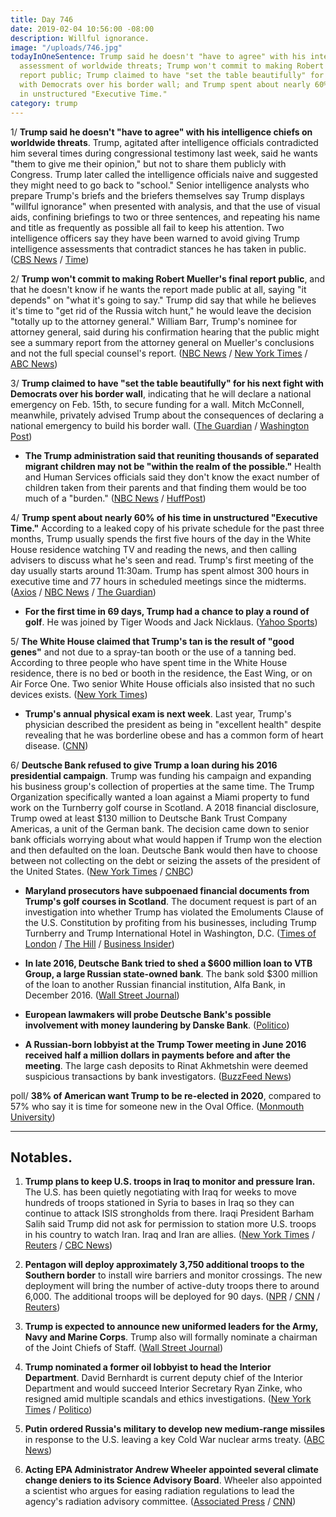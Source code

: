 ```yaml
---
title: Day 746
date: 2019-02-04 10:56:00 -08:00
description: Willful ignorance.
image: "/uploads/746.jpg"
todayInOneSentence: Trump said he doesn't "have to agree" with his intelligence chiefs'
  assessment of worldwide threats; Trump won't commit to making Robert Mueller's final
  report public; Trump claimed to have "set the table beautifully" for his next fight
  with Democrats over his border wall; and Trump spent about nearly 60% of his time
  in unstructured "Executive Time."
category: trump
---
```


1/ **Trump said he doesn't "have to agree" with his intelligence chiefs on worldwide threats**. Trump, agitated after intelligence officials contradicted him several times during congressional testimony last week, said he wants "them to give me their opinion," but not to share them publicly with Congress. Trump later called the intelligence officials naive and suggested they might need to go back to "school." Senior intelligence analysts who prepare Trump's briefs and the briefers themselves say Trump displays "willful ignorance" when presented with analysis, and that the use of visual aids, confining briefings to two or three sentences, and repeating his name and title as frequently as possible all fail to keep his attention. Two intelligence officers say they have been warned to avoid giving Trump intelligence assessments that contradict stances he has taken in public. ([CBS News](https://www.cbsnews.com/news/donald-trump-face-the-nation-interview-margaret-brennan-today-super-bowl-2019-02-03/) / [Time](http://time.com/5518947/donald-trump-intelligence-briefings-national-security/))

2/ **Trump won't commit to making Robert Mueller's final report public**, and that he doesn't know if he wants the report made public at all, saying "it depends" on "what it's going to say." Trump did say that while he believes it's time to "get rid of the Russia witch hunt," he would leave the decision "totally up to the attorney general." William Barr, Trump's nominee for attorney general, said during his confirmation hearing that the public might see a summary report from the attorney general on Mueller's conclusions and not the full special counsel's report. ([NBC News](https://www.nbcnews.com/politics/donald-trump/trump-says-he-doesn-t-know-if-he-wants-mueller-n966366) / [New York Times](https://www.nytimes.com/2019/02/03/us/politics/trump-interview-mueller.html) / [ABC News](https://abcnews.go.com/Politics/attorney-general-decide-make-mueller-report-public-trump/story?id=60791512))

3/ **Trump claimed to have "set the table beautifully" for his next fight with Democrats over his border wall**, indicating that he will declare a national emergency on Feb. 15th, to secure funding for a wall. Mitch McConnell, meanwhile, privately advised Trump about the consequences of declaring a national emergency to build his border wall. ([The Guardian](https://www.theguardian.com/us-news/2019/feb/03/trump-next-border-wall-fight-with-democrats) / [Washington Post](https://www.washingtonpost.com/powerpost/mcconnell-privately-cautioned-trump-about-emergency-declaration-on-border-wall/2019/02/01/5ff1262c-2646-11e9-81fd-b7b05d5bed90_story.html))

* **The Trump administration said that reuniting thousands of separated migrant children may not be "within the realm of the possible."** Health and Human Services officials said they don't know the exact number of children taken from their parents and that finding them would be too much of a "burden." ([NBC News](https://www.nbcnews.com/news/us-news/finding-all-migrant-children-separated-their-families-may-be-impossible-n966266) / [HuffPost](https://www.huffingtonpost.com/entry/report-trump-admin-does-not-plan-to-reunite-families-separated-before-zero-tolerance_us_5c55c3c4e4b087104753e468))

4/ **Trump spent about nearly 60% of his time in unstructured "Executive Time."** According to a leaked copy of his private schedule for the past three months, Trump usually spends the first five hours of the day in the White House residence watching TV and reading the news, and then calling advisers to discuss what he's seen and read. Trump's first meeting of the day usually starts around 11:30am. Trump has spent almost 300 hours in executive time and 77 hours in scheduled meetings since the midterms. ([Axios](https://www.axios.com/donald-trump-private-schedules-leak-executive-time-34e67fbb-3af6-48df-aefb-52e02c334255.html) / [NBC News](https://www.nbcnews.com/politics/donald-trump/nearly-60-percent-trump-s-schedule-executive-time-report-says-n966376) / [The Guardian](https://www.theguardian.com/us-news/2019/feb/03/trump-executive-time-axios))

* **For the first time in 69 days, Trump had a chance to play a round of golf**. He was joined by Tiger Woods and Jack Nicklaus. ([Yahoo Sports](https://sports.yahoo.com/president-trump-breaks-69-day-golfing-drought-play-round-tiger-woods-jack-nicklaus-191751674.html))

5/ **The White House claimed that Trump's tan is the result of "good genes"** and not due to a spray-tan booth or the use of a tanning bed. According to three people who have spent time in the White House residence, there is no bed or booth in the residence, the East Wing, or on Air Force One. Two senior White House officials also insisted that no such devices exists. ([New York Times](https://www.nytimes.com/2019/02/02/us/politics/trump-tan.html))

* **Trump's annual physical exam is next week**. Last year, Trump's physician described the president as being in "excellent health" despite revealing that he was borderline obese and has a common form of heart disease. ([CNN](https://www.cnn.com/2019/02/01/politics/trump-president-annual-physical-walter-reed/index.html))

6/ **Deutsche Bank refused to give Trump a loan during his 2016 presidential campaign**. Trump was funding his campaign and expanding his business group's collection of properties at the same time. The Trump Organization specifically wanted a loan against a Miami property to fund work on the Turnberry golf course in Scotland. A 2018 financial disclosure, Trump owed at least $130 million to Deutsche Bank Trust Company Americas, a unit of the German bank. The decision came down to senior bank officials worrying about what would happen if Trump won the election and then defaulted on the loan. Deutsche Bank would then have to choose between not collecting on the debt or seizing the assets of the president of the United States. ([New York Times](https://www.nytimes.com/2019/02/02/business/trump-deutsche-bank.html) / [CNBC](https://www.cnbc.com/2019/02/02/deutsche-bank-refused-to-give-trump-a-loan-during-campaign-says-report.html))

* **Maryland prosecutors have subpoenaed financial documents from Trump's golf courses in Scotland**. The document request is part of an investigation into whether Trump has violated the Emoluments Clause of the U.S. Constitution by profiting from his businesses, including Trump Turnberry and Trump International Hotel in Washington, D.C. ([Times of London](https://www.thetimes.co.uk/edition/scotland/trumps-scottish-finances-in-the-spotlight-tnrfhtcd7) / [The Hill](https://thehill.com/homenews/administration/428336-prosecutors-subpoena-financial-documents-from-trumps-scotland-golf) / [Business Insider](https://www.businessinsider.com/us-prosecutors-subpoena-djt-holdings-trump-scotland-golf-course-2019-2))

* **In late 2016, Deutsche Bank tried to shed a $600 million loan to VTB Group, a large Russian state-owned bank**. The bank sold $300 million of the loan to another Russian financial institution, Alfa Bank, in December 2016. ([Wall Street Journal](https://www.wsj.com/articles/deutsche-bank-in-late-2016-raced-to-shed-loan-it-made-to-russian-bank-vtb-11549147289))

* **European lawmakers will probe Deutsche Bank's possible involvement with money laundering by Danske Bank**. ([Politico](https://www.politico.com/story/2019/02/04/dirty-money-fears-push-deutsche-bank-into-transatlantic-spotlight-1140511))

* **A Russian-born lobbyist at the Trump Tower meeting in June 2016 received half a million dollars in payments before and after the meeting**. The large cash deposits to Rinat Akhmetshin were deemed suspicious transactions by bank investigators. ([BuzzFeed News](https://www.buzzfeednews.com/article/emmaloop/trump-tower-meeting-russian-lobbyist-akhmetshin-suspicious-p))

poll/ **38% of American want Trump to be re-elected in 2020**, compared to 57% who say it is time for someone new in the Oval Office. ([Monmouth University](https://www.monmouth.edu/polling-institute/reports/monmouthpoll_us_020419/))

---

## Notables.

1. **Trump plans to keep U.S. troops in Iraq to monitor and pressure Iran.** The U.S. has been quietly negotiating with Iraq for weeks to move hundreds of troops stationed in Syria to bases in Iraq so they can continue to attack ISIS strongholds from there. Iraqi President Barham Salih said Trump did not ask for permission to station more U.S. troops in his country to watch Iran. Iraq and Iran are allies. ([New York Times](https://www.nytimes.com/2019/02/03/us/politics/trump-iraq-troops-syria-iran.html) / [Reuters](https://www.reuters.com/article/us-usa-iran-iraq-idUSKCN1PT0E4) / [CBC News](https://www.cbsnews.com/news/transcript-president-trump-on-face-the-nation-february-3-2019/))

2. **Pentagon will deploy approximately 3,750 additional troops to the Southern border** to install wire barriers and monitor crossings. The new deployment will bring the number of active-duty troops there to around 6,000. The additional troops will be deployed for 90 days. ([NPR](https://www.npr.org/2019/02/04/691222383/pentagon-deploying-3-750-troops-to-southern-border) / [CNN](https://www.cnn.com/2019/02/03/politics/pentagon/index.html) / [Reuters](https://www.reuters.com/article/us-usa-immigration/pentagon-to-deploy-3750-u-s-forces-to-border-with-mexico-idUSKCN1PS0M5))

3. **Trump is expected to announce new uniformed leaders for the Army, Navy and Marine Corps**. Trump also will formally nominate a chairman of the Joint Chiefs of Staff. ([Wall Street Journal](https://www.wsj.com/articles/trump-moving-to-install-new-chiefs-of-army-navy-marines-11549230573))

4. **Trump nominated a former oil lobbyist to head the Interior Department**. David Bernhardt is current deputy chief of the Interior Department and would succeed Interior Secretary Ryan Zinke, who resigned amid multiple scandals and ethics investigations. ([New York Times](https://www.nytimes.com/2019/02/04/climate/david-bernhardt-interior-zinke.html) / [Politico](https://www.politico.com/story/2019/02/04/david-bernhardt-interior-secretary-1145523))

5. **Putin ordered Russia's military to develop new medium-range missiles** in response to the U.S. leaving a key Cold War nuclear arms treaty. ([ABC News](https://abcnews.go.com/International/putin-orders-russia-develop-missiles-leaving-treaty-deploy/story?id=60798394))

6. **Acting EPA Administrator Andrew Wheeler appointed several climate change deniers to its Science Advisory Board**. Wheeler also appointed a scientist who argues for easing radiation regulations to lead the agency's radiation advisory committee. ([Associated Press](https://www.apnews.com/78752620f7124421b69a9bb80a9c3108) / [CNN](https://www.cnn.com/2019/02/01/politics/epa-new-board-members-climate-denier/index.html))